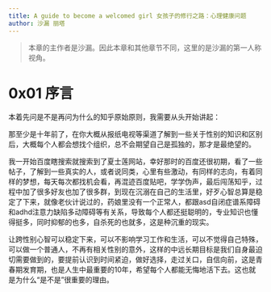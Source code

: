 ```yaml
---
title: A guide to become a welcomed girl 女孩子的修行之路：心理健康问题 
author: 沙漏 丽塔
---
```

> 本章的主作者是沙漏。因此本章和其他章节不同，这里的是沙漏的第一人称视角。

# 0x01 序言

本着先问是不是再问为什么的知乎原始原则，我需要从头开始讲起：

那至少是十年前了，在你大概从报纸电视等渠道了解到一些关于性别的知识和区别后，大概每个人都会想找个组织，总不会期望自己是孤独的，那才是最绝望的。

我一开始百度瞎搜索就搜索到了夏士莲网站，幸好那时的百度还很初期，看了一些帖子，了解到一些真实的人，或者说同类，心里有些激动，有同样的志向，有着同样的梦想，每天每次都找机会看，再混迹百度贴吧，学学伪声，最后闯荡知乎，过程中加了很多好友也加了很多群，到现在沉溺在自己的生活里，好歹心智总算是稳定了下来，就像老伙计说过的，药娘里没有一个正常人，都跟asd自闭症谱系障碍和adhd注意力缺陷多动障碍等有关系，导致每个人都还挺聪明的，专业知识也懂得挺多，同时抑郁的也多，自杀死的也就多，这是种沉重的现实。

让跨性别心智可以稳定下来，可以不影响学习工作和生活，可以不觉得自己特殊，可以做一个普通人，不再有相关性别的意外，这样的中远长期目标是我们自身最迫切需要做到的，要提前认识到时间紧迫，做好选择，走过关口，自信向前，这是青春期发育期，也是人生中最重要的10年，希望每个人都能无悔地活下去。这也就是为什么“是不是”很重要的理由。